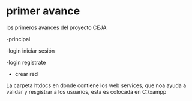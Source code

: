 # primer avance

los primeros avances del proyecto CEJA

-principal

-login iniciar sesión

-login registrate

- crear red

La carpeta htdocs en donde contiene los web services, que noa ayuda a validar y resgistrar a los usuarios,  esta es colocada en C:\xampp  
